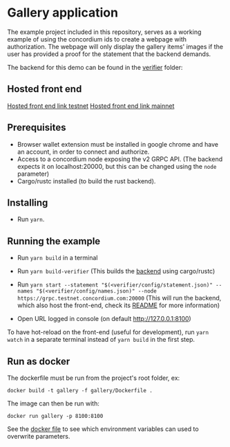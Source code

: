 # Gallery application

The example project included in this repository, serves as a working example of using the concordium ids to create a webpage with authorization.
The webpage will only display the gallery items' images if the user has provided a proof for the statement that the backend demands.

The backend for this demo can be found in the [verifier](./verifier/) folder:

## Hosted front end

[Hosted front end link testnet](https://gallery.testnet.concordium.com/)
[Hosted front end link mainnet](https://gallery.mainnet.concordium.software/)

## Prerequisites

-   Browser wallet extension must be installed in google chrome and have an account, in order to connect and authorize.
-   Access to a concordium node exposing the v2 GRPC API. (The backend expects it on localhost:20000, but this can be changed using the `node` parameter)
-   Cargo/rustc installed (to build the rust backend).

## Installing

-   Run `yarn`.

## Running the example

-   Run `yarn build` in a terminal
-   Run `yarn build-verifier` (This builds the [backend](./verifier/) using cargo/rustc)

-   Run `yarn start --statement "$(<verifier/config/statement.json)" --names "$(<verifier/config/names.json)" --node https://grpc.testnet.concordium.com:20000` (This will run the backend, which also host the front-end, check its [README](./verifier/README.md) for more information)

-   Open URL logged in console (on default http://127.0.0.1:8100)

To have hot-reload on the front-end (useful for development), run `yarn watch` in a separate terminal instead of `yarn build` in the first step.

## Run as docker

The dockerfile must be run from the project's root folder, ex:

```
docker build -t gallery -f gallery/Dockerfile .
```

The image can then be run with:

```
docker run gallery -p 8100:8100
```

See the [docker file](./Dockerfile) to see which environment variables can used to overwrite parameters.
